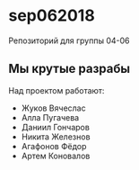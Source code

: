 # sep062018
Репозиторий для группы 04-06

## Мы крутые разрабы
Над проектом работают:
- Жуков Вячеслаc
- Алла Пугачева
- Даниил Гончаров
- Никита Железнов
- Агафонов Фёдор
- Артем Коновалов
